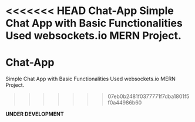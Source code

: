 <<<<<<< HEAD
Chat-App
Simple Chat App with Basic Functionalities Used websockets.io MERN Project.
=======
# Chat-App
Simple Chat App with Basic Functionalities
Used websockets.io
MERN Project.
>>>>>>> 07eb0b2481f0377771f7dba1801f5f0a44986b60


**UNDER DEVELOPMENT**

